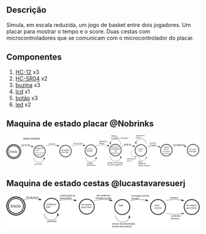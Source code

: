 ## Descrição
Simula, em escala reduzida, um jogo de basket entre dois jogadores. Um placar para mostrar o tempo e o score. Duas cestas com microcontroladores que se comunicam com o microcontrolador do placar.

## Componentes
1. [HC-12](https://www.filipeflop.com/produto/modulo-rf-wireless-hc-12-com-antena/) x3
1. [HC-SR04](https://www.filipeflop.com/produto/sensor-de-distancia-ultrassonico-hc-sr04/) x2
1. [buzina](https://www.filipeflop.com/produto/modulo-buzzer-5v-passivo/) x3
1. [lcd](https://www.filipeflop.com/produto/display-lcd-shield-com-teclado-para-arduino/) x1
1. [botão](https://portuguese.alibaba.com/product-detail/tactile-tact-switch-momentary-push-button-switch-4-pin-dip-for-arduino-pcb-60618214513.html) x3
1. [led](https://www.filipeflop.com/produto/led-emissor-infravermelho-ir-5mm/) x2
    
## Maquina de estado placar @Nobrinks
![](img/maquina_de_estado.svg)

## Maquina de estado cestas @lucastavaresuerj
![](img/maquina_de_estado_cesta.svg)
